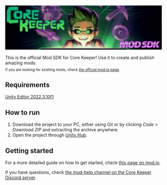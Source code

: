 <!-- markdownlint-disable MD041 MD033 -->
![Core Keeper Mod SDK](banner.png)

This is the official Mod SDK for Core Keeper! Use it to create and publish amazing mods.<br>
<sub>If you are looking for existing mods, check [the official mod.io page](https://mod.io/g/corekeeper).</sub>

## Requirements

[Unity Editor 2022.3.10f1](https://unity.com/releases/editor/whats-new/2022.3.10)

## How to run

1. Download the project to your PC, either using Git or by clicking _Code > Download ZIP_ and extracting the archive anywhere.
2. Open the project through [Unity Hub](https://unity.com/unity-hub).

## Getting started

For a more detailed guide on how to get started, check [this page on mod.io](https://mod.io/g/corekeeper/r/core-keeper-mod-sdk-introduction).

If you have questions, check [the mod-help channel on the Core Keeper Discord server](https://discord.gg/CoreKeeper).
